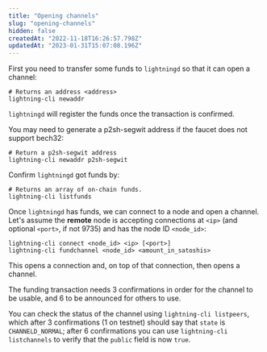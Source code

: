```yaml
---
title: "Opening channels"
slug: "opening-channels"
hidden: false
createdAt: "2022-11-18T16:26:57.798Z"
updatedAt: "2023-01-31T15:07:08.196Z"
---
```

First you need to transfer some funds to `lightningd` so that it can open a channel:

```shell
# Returns an address <address>
lightning-cli newaddr
```



`lightningd` will register the funds once the transaction is confirmed.

You may need to generate a p2sh-segwit address if the faucet does not support bech32:

```shell
# Return a p2sh-segwit address
lightning-cli newaddr p2sh-segwit
```



Confirm `lightningd` got funds by:

```shell
# Returns an array of on-chain funds.
lightning-cli listfunds
```



Once `lightningd` has funds, we can connect to a node and open a channel. Let's assume the **remote** node is accepting connections at `<ip>` (and optional `<port>`, if not 9735) and has the node ID `<node_id>`:

```shell
lightning-cli connect <node_id> <ip> [<port>]
lightning-cli fundchannel <node_id> <amount_in_satoshis>
```



This opens a connection and, on top of that connection, then opens a channel. 

The funding transaction needs 3 confirmations in order for the channel to be usable, and 6 to be announced for others to use.

You can check the status of the channel using `lightning-cli listpeers`, which after 3 confirmations (1 on testnet) should say that `state` is `CHANNELD_NORMAL`; after 6 confirmations you can use `lightning-cli listchannels` to verify that the `public` field is now `true`.